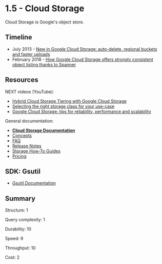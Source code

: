 # 1.5 - Cloud Storage

Cloud Storage is Google's object store.

## Timeline
* July 2013 - [New in Google Cloud Storage: auto-delete, regional buckets and faster uploads](https://cloudplatform.googleblog.com/2013/07/new-in-google-cloud-storage-auto-delete.html)
* February 2018 - [How Google Cloud Storage offers strongly consistent object listing thanks to Spanner](https://cloudplatform.googleblog.com/2018/02/how-Google-Cloud-Storage-offers-strongly-consistent-object-listing-thanks-to-Spanner.html)

## Resources
NEXT videos (YouTube):
* [Hybrid Cloud Storage Tiering with Google Cloud Storage](https://www.youtube.com/watch?v=d6pHBbf0oQk)
* [Selecting the right storage class for your use-case](https://www.youtube.com/watch?v=cnqcwYe4VpI)
* [Google Cloud Storage: tips for reliability, performance and scalability](https://www.youtube.com/watch?v=SC_4qO-BIjc)


General documentation: 
* [**Cloud Storage Documentation**](https://cloud.google.com/storage/docs/)
* [Concepts](https://cloud.google.com/storage/docs/concepts)
* [FAQ](https://cloud.google.com/storage/faq)
* [Release Notes](https://cloud.google.com/storage/docs/release-notes)
* [Storage How-To Guides](https://cloud.google.com/storage/docs/how-to)
* [Pricing](https://cloud.google.com/storage/pricing)

## SDK: Gsutil
* [Gsutil Documentation](https://cloud.google.com/storage/docs/gsutil)


## Summary
Structure: 1

Query complexity: 1

Durability: 10

Speed: 9

Throughput: 10

Cost: 2